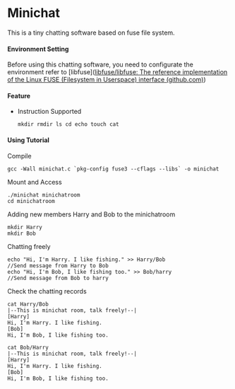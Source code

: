 # Minichat
This is a tiny chatting software based on fuse file system.
#### Environment Setting

Before using this chatting software, you need to configurate the environment refer to [libfuse]([libfuse/libfuse: The reference implementation of the Linux FUSE (Filesystem in Userspace) interface (github.com)](https://github.com/libfuse/libfuse))

#### Feature

* Instruction Supported

  ```
  mkdir rmdir ls cd echo touch cat
  ```

#### Using Tutorial

Compile

```
gcc -Wall minichat.c `pkg-config fuse3 --cflags --libs` -o minichat
```

Mount and Access

```
./minichat minichatroom
cd minichatroom
```

Adding new members Harry and Bob to the minichatroom

```
mkdir Harry
mkdir Bob
```

Chatting freely

```
echo "Hi, I'm Harry. I like fishing." >> Harry/Bob 
//Send message from Harry to Bob
echo "Hi, I'm Bob, I like fishing too." >> Bob/harry
//Send message from Bob to harry
```

Check the chatting records

```
cat Harry/Bob 
|--This is minichat room, talk freely!--|
[Harry]
Hi, I'm Harry. I like fishing.
[Bob]
Hi, I'm Bob, I like fishing too.

cat Bob/Harry
|--This is minichat room, talk freely!--|
[Harry]
Hi, I'm Harry. I like fishing.
[Bob]
Hi, I'm Bob, I like fishing too.
```

